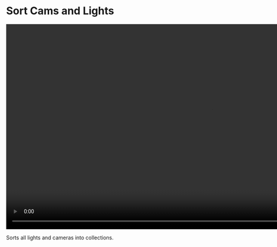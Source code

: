 <h1> Sort Cams and Lights </h1>

<video controls autoplay loop muted style="width: 220%;">
  <source src="/gifs/sort_cams_and_lights.mp4" type="video/mp4">
</video>

<br>

Sorts all lights and cameras into collections.
